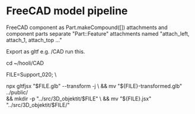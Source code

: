 # FreeCAD model pipeline

FreeCAD component as Part.makeCompound([])
    attachments and component parts separate "Part::Feature"
    attachments named "attach_left, attach_1, attach_top ..."

Export as gltf e.g. /CAD
run this.

cd ~/hooli/CAD

FILE=Support_020; \


npx gltfjsx "$FILE.glb" --transform -j \
    && mv "${FILE}-transformed.glb" ../public/ \
    && mkdir -p "../src/3D_objektit/$FILE" \
    && mv "${FILE}.jsx" "../src/3D_objektit/$FILE/"

